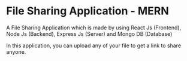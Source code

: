 # File Sharing Application - MERN

A File Sharing Application which is made by using React Js (Frontend), Node Js (Backend), Express Js (Server) and Mongo DB (Database)

In this application, you can upload any of your file to get a link to share anyone.
